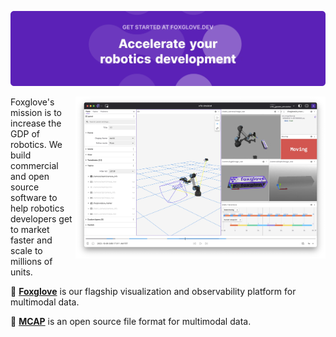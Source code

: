 [![Accelerate your robotics development](/profile/header.webp)](https://foxglove.dev)

[<picture><source srcset="/profile/screenshot-dark.webp" media="(prefers-color-scheme: dark)"/><img align="right" width="400" src="/profile/screenshot-light.webp"></picture>](https://foxglove.dev)

Foxglove's mission is to increase the GDP of robotics. We build commercial and open source software to help robotics developers get to market faster and scale to millions of units.

🔎 [**Foxglove**](https://foxglove.dev) is our flagship visualization and observability platform for multimodal data.

🧢 [**MCAP**](https://mcap.dev) is an open source file format for multimodal data.
